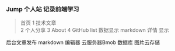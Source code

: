 ### Jump  个人站  记录前端学习

> 首页
1 技术文章  
2 个人分享 
3 About
4 GitHub
list 数据显示
markdown 详情 显示

后台文章发布
markdown 编辑器
云服务器Bmob 数据库
图片云存储
 


